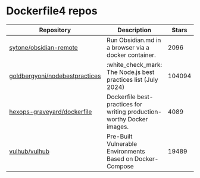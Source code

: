 # Dockerfile4 repos

| Repository                                                                          | Description                                                            | Stars  |
| ----------------------------------------------------------------------------------- | ---------------------------------------------------------------------- | ------ |
| [sytone/obsidian-remote](https://github.com/sytone/obsidian-remote)                 | Run Obsidian.md in a browser via a docker container.                   | 2096   |
| [goldbergyoni/nodebestpractices](https://github.com/goldbergyoni/nodebestpractices) | :white\_check\_mark:  The Node.js best practices list (July 2024)      | 104094 |
| [hexops-graveyard/dockerfile](https://github.com/hexops-graveyard/dockerfile)       | Dockerfile best-practices for writing production-worthy Docker images. | 4089   |
| [vulhub/vulhub](https://github.com/vulhub/vulhub)                                   | Pre-Built Vulnerable Environments Based on Docker-Compose              | 19489  |
